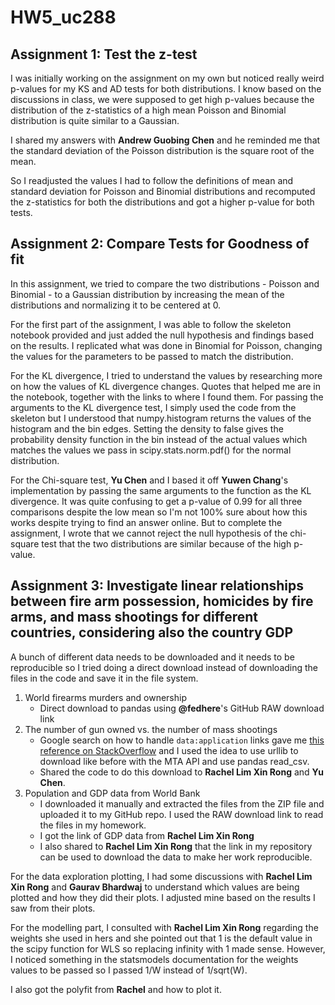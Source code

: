 # HW5_uc288

## Assignment 1: Test the z-test
I was initially working on the assignment on my own but noticed really weird p-values for my KS and AD tests for both distributions. I know based on the discussions in class, we were supposed to get high p-values because the distribution of the z-statistics of a high mean Poisson and Binomial distribution is quite similar to a Gaussian.

I shared my answers with **Andrew Guobing Chen** and he reminded me that the standard deviation of the Poisson distribution is the square root of the mean.

So I readjusted the values I had to follow the definitions of mean and standard deviation for Poisson and Binomial distributions and recomputed the z-statistics for both the distributions and got a higher p-value for both tests.

## Assignment 2: Compare Tests for Goodness of fit
In this assignment, we tried to compare the two distributions - Poisson and Binomial - to a Gaussian distribution by increasing the mean of the distributions and normalizing it to be centered at 0.

For the first part of the assignment, I was able to follow the skeleton notebook provided and just added the null hypothesis and findings based on the results. I replicated what was done in Binomial for Poisson, changing the values for the parameters to be passed to match the distribution.

For the KL divergence, I tried to understand the values by researching more on how the values of KL divergence changes. Quotes that helped me are in the notebook, together with the links to where I found them. For passing the arguments to the KL divergence test, I simply used the code from the skeleton but I understood that numpy.histogram returns the values of the histogram and the bin edges. Setting the density to false gives the probability density function in the bin instead of the actual values which matches the values we pass in scipy.stats.norm.pdf() for the normal distribution.

For the Chi-square test, **Yu Chen** and I based it off **Yuwen Chang**'s implementation by passing the same arguments to the function as the KL divergence. It was quite confusing to get a p-value of 0.99 for all three comparisons despite the low mean so I'm not 100% sure about how this works despite trying to find an answer online. But to complete the assignment, I wrote that we cannot reject the null hypothesis of the chi-square test that the two distributions are similar because of the high p-value.

## Assignment 3: Investigate linear relationships between fire arm possession, homicides by fire arms, and mass shootings for different countries, considering also the country GDP
A bunch of different data needs to be downloaded and it needs to be reproducible so I tried doing a direct download instead of downloading the files in the code and save it in the file system.
1. World firearms murders and ownership
    * Direct download to pandas using **@fedhere**'s GitHub RAW download link
2. The number of gun owned vs. the number of mass shootings 
    * Google search on how to handle `data:application` links gave me [this reference on StackOverflow](https://stackoverflow.com/questions/41919181/python-download-file-with-pandas-urllib) and I used the idea to use urllib to download like before with the MTA API and use pandas read\_csv.
    * Shared the code to do this download to **Rachel Lim Xin Rong** and **Yu Chen**.
3. Population and GDP data from World Bank
    * I downloaded it manually and extracted the files from the ZIP file and uploaded it to my GitHub repo. I used the RAW download link to read the files in my homework.
    * I got the link of GDP data from **Rachel Lim Xin Rong**
    * I also shared to **Rachel Lim Xin Rong** that the link in my repository can be used to download the data to make her work reproducible.
    
For the data exploration plotting, I had some discussions with **Rachel Lim Xin Rong** and **Gaurav Bhardwaj** to understand which values are being plotted and how they did their plots. I adjusted mine based on the results I saw from their plots.

For the modelling part, I consulted with **Rachel Lim Xin Rong** regarding the weights she used in hers and she pointed out that 1 is the default value in the scipy function for WLS so replacing infinity with 1 made sense. However, I noticed something in the statsmodels documentation for the weights values to be passed so I passed 1/W instead of 1/sqrt(W).

I also got the polyfit from **Rachel** and how to plot it.
